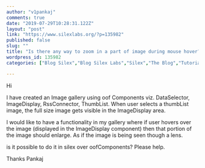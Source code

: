 ```yaml
---
author: "v1pankaj"
comments: true
date: "2019-07-29T10:28:31.122Z"
layout: "post"
link: "https://www.silexlabs.org/?p=135982"
published: false
slug: ""
title: "Is there any way to zoom in a part of image during mouse hover?"
wordpress_id: 135982
categories: ["Blog Silex","Blog Silex Labs","Silex","The Blog","Tutorials Silex"]

---
```

Hi

I have created an Image gallery using oof Components viz. DataSelector, ImageDisplay, RssConnector, ThumbList.
When user selects a thumbList image, the full size image gets visible in the ImageDisplay area.

I would like to have a functionality in my gallery where if user hovers over the image (displayed in the ImageDisplay component) then that portion of the image should enlarge. As if the image is being seen though a lens.

is it possible to do it in silex over oofComponents? Please help.

Thanks
Pankaj

